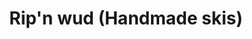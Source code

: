 ---
title: "Rip'n wud (Handmade skis)"
url: /ville-la-grand/ripn-wud-handmade-skis/
shop: sports
---